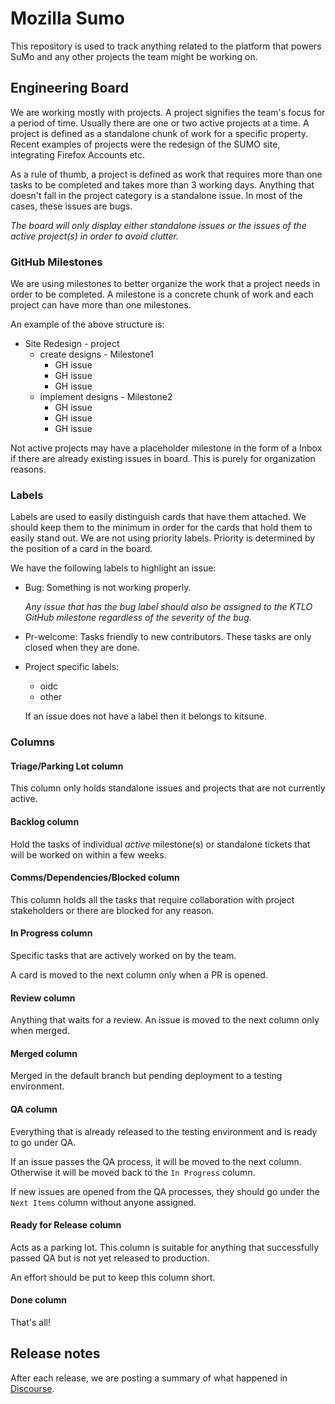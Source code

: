 # Mozilla Sumo

This repository is used to track anything related to the platform that powers SuMo and any other projects the team might be working on.

## Engineering Board

We are working mostly with projects. A project signifies the team's focus for a period of time. Usually there are one or two active projects at a time.
A project is defined as a standalone chunk of work for a specific property. Recent examples of projects were the redesign of the SUMO site, integrating Firefox Accounts etc.

As a rule of thumb, a project is defined as work that requires more than one tasks to be completed and takes more than 3 working days. Anything that doesn't fall in the project category
is a standalone issue. In most of the cases, these issues are bugs.

_The board will only display either standalone issues or the issues of the active project(s) in order to avoid clutter._

### GitHub Milestones

We are using milestones to better organize the work that a project needs in order to be completed. A milestone is a concrete chunk of work and each project can have more than one milestones.

An example of the above structure is:

- Site Redesign - project
  - create designs - Milestone1
    - GH issue
    - GH issue
    - GH issue
  - implement designs - Milestone2
    - GH issue
    - GH issue
    - GH issue

Not active projects may have a placeholder milestone in the form of a Inbox if there are already existing issues in board. This is purely for organization reasons.

### Labels

Labels are used to easily distinguish cards that have them attached. We should keep them to the minimum in order for the cards that hold them to easily stand out.
We are not using priority labels. Priority is determined by the position of a card in the board.

We have the following labels to highlight an issue:

- Bug:
  Something is not working properly.

  _Any issue that has the bug label should also be assigned to the KTLO GitHub milestone regardless of the severity of the bug._

- Pr-welcome:
  Tasks friendly to new contributors. These tasks are only closed when they are done.

- Project specific labels:
  - oidc
  - other

  If an issue does not have a label then it belongs to kitsune. 

### Columns

#### Triage/Parking Lot column

This column only holds standalone issues and projects that are not currently active.

#### Backlog column

Hold the tasks of individual _active_ milestone(s) or standalone tickets that will be worked on within a few weeks.

#### Comms/Dependencies/Blocked column

This column holds all the tasks that require collaboration with project stakeholders or there are blocked for any reason.

#### In Progress column

Specific tasks that are actively worked on by the team.

A card is moved to the next column only when a PR is opened.

#### Review column

Anything that waits for a review. An issue is moved to the next column only when merged.

#### Merged column

Merged in the default branch but pending deployment to a testing environment.

#### QA column

Everything that is already released to the testing environment and is ready to go under QA.

If an issue passes the QA process, it will be moved to the next column.
Otherwise it will be moved back to the `In Progress` column.

If new issues are opened from the QA processes, they should go under the `Next Items` column without anyone assigned.

#### Ready for Release column

Acts as a parking lot. This column is suitable for anything that successfully passed QA but is not yet released to production.

An effort should be put to keep this column short.

#### Done column

That's all!

## Release notes

After each release, we are posting a summary of what happened in [Discourse](https://discourse.mozilla.org/c/sumo/22).
